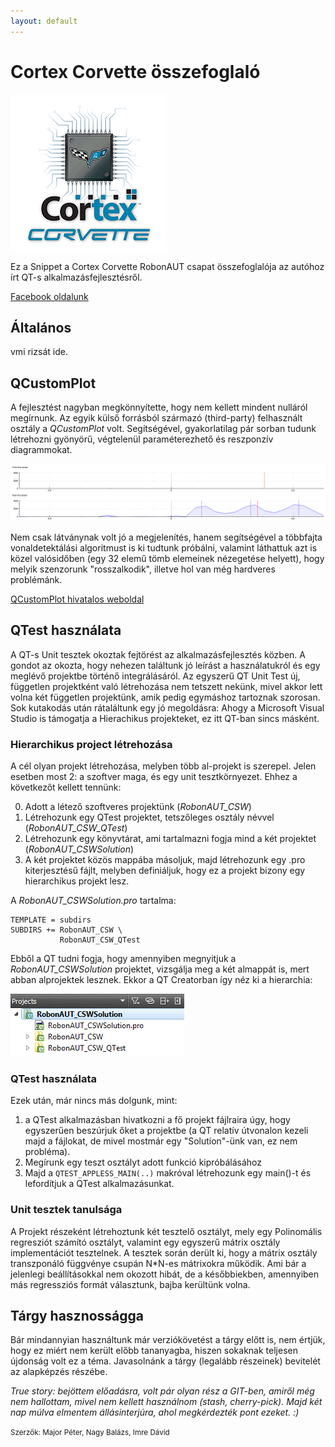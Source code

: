 ```yaml
---
layout: default
---
```


# Cortex Corvette összefoglaló

![Cortex Corvette Logó](image/cc_logo.png "Cortex Corvette logó")

Ez a Snippet a Cortex Corvette RobonAUT csapat összefoglalója az autóhoz írt QT-s alkalmazásfejlesztésről.

[Facebook oldalunk](http://www.facebook.com/cortexcorvette/)

## Általános

vmi rizsát ide.

## QCustomPlot

A fejlesztést nagyban megkönnyítette, hogy nem kellett mindent nulláról megírnunk. Az egyik külső forrásból származó (third-party) felhasznált osztály a *QCustomPlot* volt. Segítségével, gyakorlatilag pár sorban tudunk létrehozni gyönyörű, végtelenül paraméterezhető és reszponzív diagrammokat.

![Cortex Corvette Vonaldetektálás](image/cc_linesensor.png "Cortex Corvette Vonaldetektálás")

Nem csak látványnak volt jó a megjelenítés, hanem segítségével a többfajta vonaldetektálási algoritmust is ki tudtunk próbálni, valamint láthattuk azt is közel valósidőben (egy 32 elemű tömb elemeinek nézegetése helyett), hogy melyik szenzorunk "rosszalkodik", illetve hol van még hardveres problémánk.

[QCustomPlot hivatalos weboldal](http://www.qcustomplot.com/)


## QTest használata

A QT-s Unit tesztek okoztak fejtörést az alkalmazásfejlesztés közben. A gondot az okozta, hogy nehezen találtunk jó leírást a használatukról és egy meglévő projektbe történő integrálásáról. Az egyszerű QT Unit Test új, független projektként való létrehozása nem tetszett nekünk, mivel akkor lett volna két független projektünk, amik pedig egymáshoz tartoznak szorosan. Sok kutakodás után rátaláltunk egy jó megoldásra: Ahogy a Microsoft Visual Studio is támogatja a Hierachikus projekteket, ez itt QT-ban sincs másként.

### Hierarchikus project létrehozása

A cél olyan projekt létrehozása, melyben több al-projekt is szerepel. Jelen esetben most 2: a szoftver maga, és egy unit tesztkörnyezet. Ehhez a következőt kellett tennünk:

0. Adott a létező szoftveres projektünk (*RobonAUT_CSW*)
1. Létrehozunk egy QTest projektet, tetszőleges osztály névvel (*RobonAUT_CSW_QTest*)
2. Létrehozunk egy könyvtárat, ami tartalmazni fogja mind a két projektet (*RobonAUT_CSWSolution*)
3. A két projektet közös mappába másoljuk, majd létrehozunk egy .pro kiterjesztésű fájlt, melyben definiáljuk, hogy ez a projekt bizony egy hierarchikus projekt lesz.

A *RobonAUT_CSWSolution.pro* tartalma:

    TEMPLATE = subdirs  
    SUBDIRS += RobonAUT_CSW \
               RobonAUT_CSW_QTest

Ebből a QT tudni fogja, hogy amennyiben megnyitjuk a *RobonAUT_CSWSolution* projektet, vizsgálja meg a két almappát is, mert abban alprojektek lesznek. Ekkor a QT Creatorban így néz ki a hierarchia:

![Hierarchikus projekt](image/hierarchy.png "Hierarchikus projekt")

### QTest használata

Ezek után, már nincs más dolgunk, mint:

1. a QTest alkalmazásban hivatkozni a fő projekt fájlraira úgy, hogy egyszerűen beszúrjuk őket a projektbe (a QT relatív útvonalon kezeli majd a fájlokat, de mivel mostmár egy "Solution"-ünk van, ez nem probléma).
2. Megírunk egy teszt osztályt adott funkció kipróbálásához
3. Majd a ``QTEST_APPLESS_MAIN(..)`` makróval létrehozunk egy main()-t és lefordítjuk a QTest alkalmazásunkat.

### Unit tesztek tanulsága

A Projekt részeként létrehoztunk két tesztelő osztályt, mely egy Polinomális regresziót számító osztályt, valamint egy egyszerű mátrix osztály implementációt tesztelnek. A tesztek során derült ki, hogy a mátrix osztály transzponáló függvénye csupán N*N-es mátrixokra működik. Ami bár a jelenlegi beállításokkal nem okozott hibát, de a későbbiekben, amennyiben más regressziós formát választunk, bajba kerültünk volna.

## Tárgy hasznosságga

Bár mindannyian használtunk már verziókövetést a tárgy előtt is, nem értjük, hogy ez miért nem került előbb tananyagba, hiszen sokaknak teljesen újdonság volt ez a téma. Javasolnánk a tárgy (legalább részeinek) bevitelét az alapképzés részébe.

*True story: bejöttem előadásra, volt pár olyan rész a GIT-ben, amiről még nem hallottam, mivel nem kellett használnom (stash, cherry-pick). Majd két nap múlva elmentem állásinterjúra, ahol megkérdezték pont ezeket. :)*

<small>Szerzők: Major Péter, Nagy Balázs, Imre Dávid</small>
